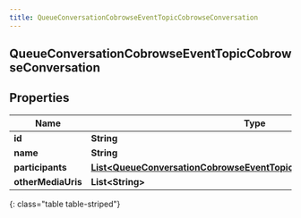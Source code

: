 ```yaml
---
title: QueueConversationCobrowseEventTopicCobrowseConversation
---
```


## QueueConversationCobrowseEventTopicCobrowseConversation

## Properties

| Name               | Type                                                                                                                                                               | Description | Notes      |
| ------------------ | ------------------------------------------------------------------------------------------------------------------------------------------------------------------ | ----------- | ---------- |
| **id**             | <!----><!---->**String**<!---->                                                                                                                                    |             | [optional] |
| **name**           | <!----><!---->**String**<!---->                                                                                                                                    |             | [optional] |
| **participants**   | <!----><!---->[**List&lt;QueueConversationCobrowseEventTopicCobrowseMediaParticipant&gt;**](QueueConversationCobrowseEventTopicCobrowseMediaParticipant.md)<!----> |             | [optional] |
| **otherMediaUris** | <!----><!---->**List&lt;String&gt;**<!---->                                                                                                                        |             | [optional] |

{: class="table table-striped"}
